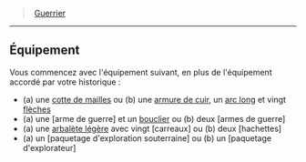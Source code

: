 ﻿---
!ClassEquipmentItem
Id: fighter_hd.md#Équipement
ParentLink: fighter_hd.md#guerrier
Name: Équipement
ParentName: Guerrier
NameLevel: 2
Attributes: {}
---
> [Guerrier](hd_fighter.md)

---

## Équipement

Vous commencez avec l'équipement suivant, en plus de l'équipement accordé par votre historique :

* (a) une [cotte de mailles](hd_equipment_cotte_de_mailles.md) ou (b) une [armure de cuir](hd_equipment_armure_de_cuir.md), un [arc long](hd_equipment_arc_long.md) et vingt [flèches](hd_equipment_fleches.md)
* (a) une [arme de guerre] et un [bouclier](armor_hd.md#bouclier) ou (b) deux [armes de guerre]
* (a) une [arbalète légère](hd_equipment_arbalete_legere.md) avec vingt [carreaux] ou (b) deux [hachettes]
* (a) un [paquetage d'exploration souterraine] ou (b) un [paquetage d'explorateur]

